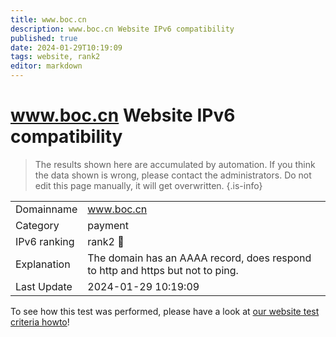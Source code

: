 ```yaml
---
title: www.boc.cn
description: www.boc.cn Website IPv6 compatibility
published: true
date: 2024-01-29T10:19:09
tags: website, rank2
editor: markdown
---
```


# www.boc.cn Website IPv6 compatibility

> The results shown here are accumulated by automation. If you think the data shown is wrong, please contact the administrators. 
> Do not edit this page manually, it will get overwritten.
{.is-info}


|   |   |
| - | - |
| Domainname | www.boc.cn
| Category | payment |
| IPv6 ranking | rank2 :2nd_place_medal: |
| Explanation | The domain has an AAAA record, does respond to http and https but not to ping. |
| Last Update | 2024-01-29 10:19:09 |

To see how this test was performed, please have a look at [our website test criteria howto](/howto/testcriteria/website)!

